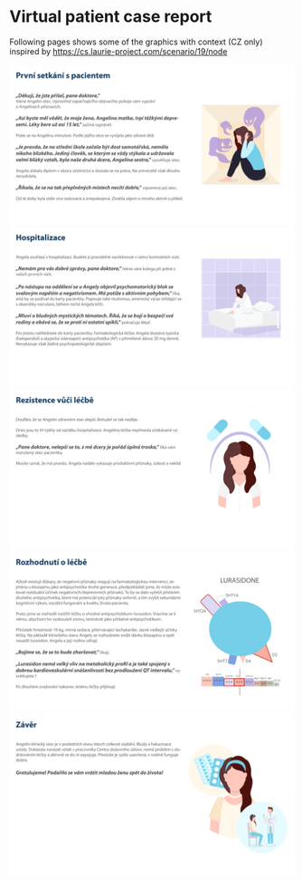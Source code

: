 # Virtual patient case report 

Following pages shows some of the graphics with context (CZ only)
inspired by https://cs.laurie-project.com/scenario/19/node

![vpobr_01](vpobr_01.jpg)
![vpobr_02](vpobr_02.jpg)
![vpobr_03](vpobr_03.jpg)
![vpobr_04](vpobr_04.jpg)
![vpobr_05](vpobr_05.jpg)

